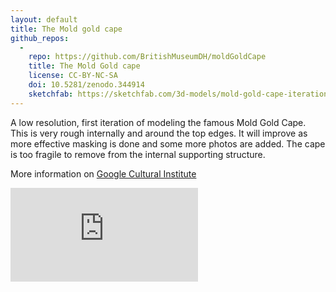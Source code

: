 ```yaml
---
layout: default
title: The Mold gold cape
github_repos:
  -
    repo: https://github.com/BritishMuseumDH/moldGoldCape
    title: The Mold Gold cape
    license: CC-BY-NC-SA
    doi: 10.5281/zenodo.344914
    sketchfab: https://sketchfab.com/3d-models/mold-gold-cape-iteration-1-c17b850e209041c5aa9c409763106b09
---
```

A low resolution, first iteration of modeling the famous Mold Gold Cape. This is very rough internally and around the top edges. It will improve as more effective masking is done and some more photos are added. The cape is too fragile to remove from the internal supporting structure.

More information on [Google Cultural Institute](http://bit.ly/27UrKcp)

<div class="embed-responsive embed-responsive-4by3">
    <iframe title="A 3D model" class="embed-responsive-item" src="https://sketchfab.com/models/c17b850e209041c5aa9c409763106b09/embed" frameborder="0" allow="autoplay; fullscreen; vr" mozallowfullscreen="true" webkitallowfullscreen="true"></iframe>

</div>
